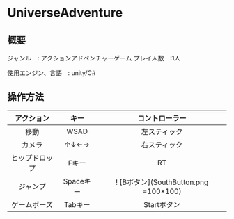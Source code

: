 # UniverseAdventure
## 概要
ジャンル　: アクションアドベンチャーゲーム
プレイ人数　:1人

使用エンジン、言語　: unity/C#

## 操作方法
|アクション|キー|コントローラー|
|:--:|:--:|:--:|
|移動|WSAD|左スティック|
|カメラ|↑↓←→|右スティック|
|ヒップドロップ|Fキー|RT|
|ジャンプ|Spaceキー|! [Bボタン](SouthButton.png =100×100)
|ゲームポーズ|Tabキー|Startボタン



